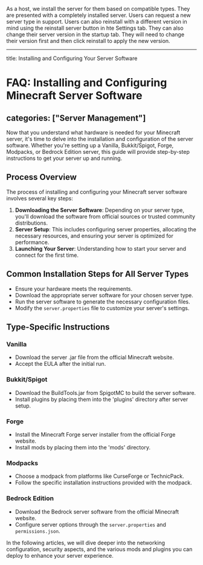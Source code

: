 As a host, we install the server for them based on compatible types. They are presented with a completely installed server. Users can request a new server type in support. Users can also reinstall with a different version in mind using the reinstall server button in hte Settings tab. They can also change their server version in the startup tab. They will need to change their version first and then click reinstall to apply the new version.

---
title: Installing and Configuring Your Server Software
# FAQ: Installing and Configuring Minecraft Server Software
categories: ["Server Management"]
---

Now that you understand what hardware is needed for your Minecraft server, it's time to delve into the installation and configuration of the server software. Whether you're setting up a Vanilla, Bukkit/Spigot, Forge, Modpacks, or Bedrock Edition server, this guide will provide step-by-step instructions to get your server up and running.

## Process Overview

The process of installing and configuring your Minecraft server software involves several key steps:

1. **Downloading the Server Software**: Depending on your server type, you'll download the software from official sources or trusted community distributions.
2. **Server Setup**: This includes configuring server properties, allocating the necessary resources, and ensuring your server is optimized for performance.
3. **Launching Your Server**: Understanding how to start your server and connect for the first time.

## Common Installation Steps for All Server Types

- Ensure your hardware meets the requirements.
- Download the appropriate server software for your chosen server type.
- Run the server software to generate the necessary configuration files.
- Modify the `server.properties` file to customize your server's settings.

## Type-Specific Instructions

### Vanilla

- Download the server .jar file from the official Minecraft website.
- Accept the EULA after the initial run.

### Bukkit/Spigot

- Download the BuildTools.jar from SpigotMC to build the server software.
- Install plugins by placing them into the 'plugins' directory after server setup.

### Forge

- Install the Minecraft Forge server installer from the official Forge website.
- Install mods by placing them into the 'mods' directory.

### Modpacks

- Choose a modpack from platforms like CurseForge or TechnicPack.
- Follow the specific installation instructions provided with the modpack.

### Bedrock Edition

- Download the Bedrock server software from the official Minecraft website.
- Configure server options through the `server.properties` and `permissions.json`.

In the following articles, we will dive deeper into the networking configuration, security aspects, and the various mods and plugins you can deploy to enhance your server experience.
